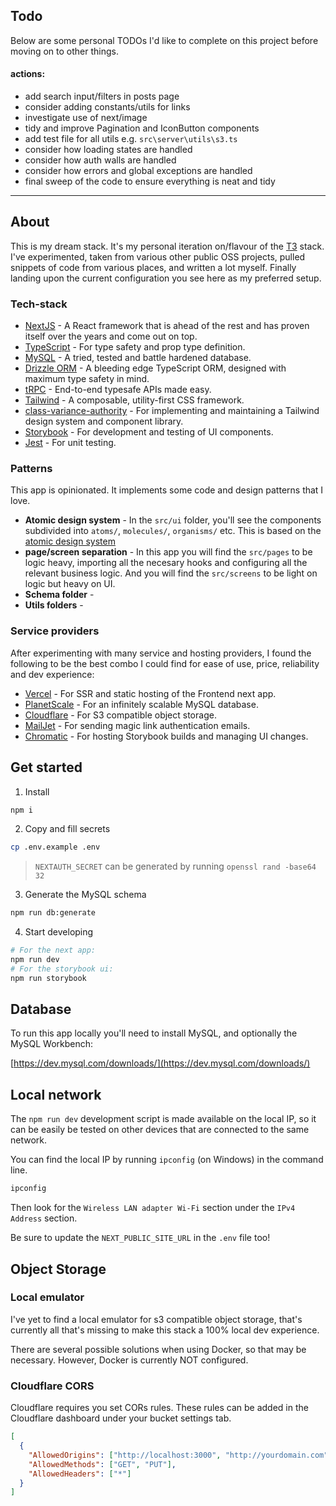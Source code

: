 ## Todo

Below are some personal TODOs I'd like to complete on this project before moving on to other things.

#### actions:

- add search input/filters in posts page
- consider adding constants/utils for links
- investigate use of next/image
- tidy and improve Pagination and IconButton components
- add test file for all utils e.g. `src\server\utils\s3.ts`
- consider how loading states are handled
- consider how auth walls are handled
- consider how errors and global exceptions are handled
- final sweep of the code to ensure everything is neat and tidy

---

## About

This is my dream stack. It's my personal iteration on/flavour of the [T3](t3.gg) stack. I've experimented, taken from various other public OSS projects, pulled snippets of code from various places, and written a lot myself. Finally landing upon the current configuration you see here as my preferred setup.

### Tech-stack

- [NextJS](https://nextjs.org/) - A React framework that is ahead of the rest and has proven itself over the years and come out on top.
- [TypeScript]() - For type safety and prop type definition.
- [MySQL](https://www.mysql.com/) - A tried, tested and battle hardened database.
- [Drizzle ORM](https://github.com/drizzle-team/drizzle-orm) - A bleeding edge TypeScript ORM, designed with maximum type safety in mind.
- [tRPC](https://trpc.io/) - End-to-end typesafe APIs made easy.
- [Tailwind](https://tailwindcss.com/) - A composable, utility-first CSS framework.
- [class-variance-authority]() - For implementing and maintaining a Tailwind design system and component library.
- [Storybook](https://cva.style/docs) - For development and testing of UI components.
- [Jest](https://jestjs.io/) - For unit testing.

### Patterns

This app is opinionated. It implements some code and design patterns that I love.

- **Atomic design system** - In the `src/ui` folder, you'll see the components subdivided into `atoms/`, `molecules/`, `organisms/` etc. This is based on the [atomic design system](https://atomicdesign.bradfrost.com/)
- **page/screen separation** - In this app you will find the `src/pages` to be logic heavy, importing all the necesary hooks and configuring all the relevant business logic. And you will find the `src/screens` to be light on logic but heavy on UI.
- **Schema folder** -
- **Utils folders** -

### Service providers

After experimenting with many service and hosting providers, I found the following to be the best combo I could find for ease of use, price, reliability and dev experience:

- [Vercel](https://vercel.com/) - For SSR and static hosting of the Frontend next app.
- [PlanetScale](https://planetscale.com/) - For an infinitely scalable MySQL database.
- [Cloudflare](https://www.cloudflare.com/en-gb/) - For S3 compatible object storage.
- [MailJet](https://www.mailjet.com/) - For sending magic link authentication emails.
- [Chromatic](https://chromatic.com) - For hosting Storybook builds and managing UI changes.

## Get started

1. Install

```bash
npm i
```

2. Copy and fill secrets

```bash
cp .env.example .env
```

> `NEXTAUTH_SECRET` can be generated by running `openssl rand -base64 32`

3. Generate the MySQL schema

```bash
npm run db:generate
```

4. Start developing

```bash
# For the next app:
npm run dev
# For the storybook ui:
npm run storybook
```

## Database

To run this app locally you'll need to install MySQL, and optionally the MySQL Workbench:

[https://dev.mysql.com/downloads/](https://dev.mysql.com/downloads/)

## Local network

The `npm run dev` development script is made available on the local IP, so it can be easily be tested on other devices that are connected to the same network.

You can find the local IP by running `ipconfig` (on Windows) in the command line.

```bash
ipconfig
```

Then look for the `Wireless LAN adapter Wi-Fi` section under the `IPv4 Address` section.

Be sure to update the `NEXT_PUBLIC_SITE_URL` in the `.env` file too!

## Object Storage

### Local emulator

I've yet to find a local emulator for s3 compatible object storage, that's currently all that's missing to make this stack a 100% local dev experience.

There are several possible solutions when using Docker, so that may be necessary. However, Docker is currently NOT configured.

### Cloudflare CORS

Cloudflare requires you set CORs rules. These rules can be added in the Cloudflare dashboard under your bucket settings tab.

```json
[
  {
    "AllowedOrigins": ["http://localhost:3000", "http://yourdomain.com"],
    "AllowedMethods": ["GET", "PUT"],
    "AllowedHeaders": ["*"]
  }
]
```
